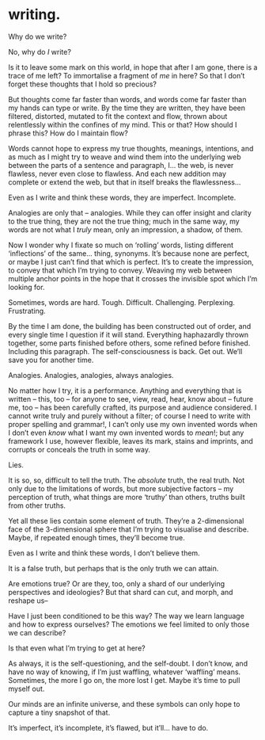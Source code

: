 # writing.
<!-- #SQUARK live!
| dest = writing/writing
| desc = Why do we write?
| style = handwriting
| index = writing
| shard = #INDEX / rambling
| date = 2023 summer
-->

Why do we write?

No, why do *I* write?

Is it to leave some mark on this world, in hope that after I am gone, there is a trace of me left? To immortalise a fragment of *me* in here? So that I don’t forget these thoughts that I hold so precious?

But thoughts come far faster than words, and words come far faster than my hands can type or write. By the time they are written, they have been filtered, distorted, mutated to fit the context and flow, thrown about relentlessly within the confines of my mind. This or that? How should I phrase this? How do I maintain flow?

Words cannot hope to express my true thoughts, meanings, intentions, and as much as I might try to weave and wind them into the underlying web between the parts of a sentence and paragraph, I... the web, is never flawless, never even close to flawless. And each new addition may complete or extend the web, but that in itself breaks the flawlessness...

Even as I write and think these words, they are imperfect. Incomplete.

Analogies are only that – analogies. While they can offer insight and clarity to the true thing, they are not the true thing; much in the same way, my words are not what I *truly* mean, only an impression, a shadow, of them.

Now I wonder why I fixate so much on ‘rolling’ words, listing different ‘inflections’ of the same... thing, synonyms. It’s because none are perfect, or maybe I just can’t find that which is perfect. It’s to create the impression, to convey that which I’m trying to convey. Weaving my web between multiple anchor points in the hope that it crosses the invisible spot which I’m looking for.

Sometimes, words are hard. Tough. Difficult. Challenging. Perplexing. Frustrating.

By the time I am done, the building has been constructed out of order, and every single time I question if it will stand. Everything haphazardly thrown together, some parts finished before others, some refined before finished. Including this paragraph. The self-consciousness is back. Get out. We’ll save you for another time.

Analogies. Analogies, analogies, always analogies.

No matter how I try, it is a performance. Anything and everything that is written – this, too – for anyone to see, view, read, hear, know about – future me, too – has been carefully crafted, its purpose and audience considered. I cannot write truly and purely without a filter; of course I need to write with proper spelling and grammar!, I can’t only use my own invented words when I don’t even *know* what I want my own invented words to *mean*!; but any framework I use, however flexible, leaves its mark, stains and imprints, and corrupts or conceals the truth in some way.

Lies.

It is so, so, difficult to tell the truth. The *absolute* truth, the real truth. Not only due to the limitations of words, but more subjective factors – my perception of truth, what things are more ‘truthy’ than others, truths built from other truths.

Yet all these lies contain some element of truth. They’re a 2-dimensional face of the 3-dimensional sphere that I’m trying to visualise and describe. Maybe, if repeated enough times, they’ll become true.

Even as I write and think these words, I don’t believe them.

It is a false truth, but perhaps that is the only truth we can attain.

Are emotions true? Or are they, too, only a shard of our underlying perspectives and ideologies? But that shard can cut, and morph, and reshape us–

Have I just been conditioned to be this way? The way we learn language and how to express ourselves? The emotions we feel limited to only those we can describe?

Is that even what I’m trying to get at here?

As always, it is the self-questioning, and the self-doubt. I don’t know, and have no way of knowing, if I’m just waffling, whatever ‘waffling’ means. Sometimes, the more I go on, the more lost I get. Maybe it’s time to pull myself out.

Our minds are an infinite universe, and these symbols can only hope to capture a tiny snapshot of that.

It’s imperfect, it’s incomplete, it’s flawed, but it’ll... have to do.

<!-- #QUARK
EXPORT: writing
STYLE: creative
POLARITY: light
-->
